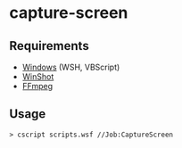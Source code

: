 capture-screen
====================

Requirements
----------

- [Windows](http://windows.microsoft.com) (WSH, VBScript)
- [WinShot](http://www.woodybells.com/winshot.html)
- [FFmpeg](http://ffmpeg.org/)

Usage
----------

    > cscript scripts.wsf //Job:CaptureScreen

